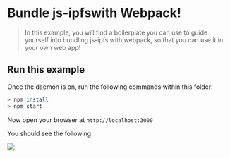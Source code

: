 # Bundle js-ipfswith Webpack!

> In this example, you will find a boilerplate you can use to guide yourself into bundling js-ipfs with webpack, so that you can use it in your own web app!

## Run this example

Once the daemon is on, run the following commands within this folder:

```bash
> npm install
> npm start
```

Now open your browser at `http://localhost:3000`

You should see the following:

![](https://ipfs.io/ipfs/QmZndNLRct3co7h1yVB72S4qfwAwbq7DQghCpWpVQ45jSi/1.png)

